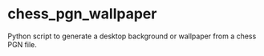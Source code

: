 # chess_pgn_wallpaper
Python script to generate a desktop background or wallpaper from a chess PGN file.
